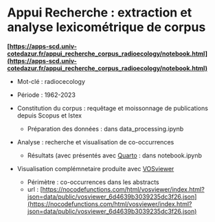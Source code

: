 # Appui Recherche : extraction et analyse lexicométrique de corpus

**[https://apps-scd.univ-cotedazur.fr/appui_recherche_corpus_radioecology/notebook.html](https://apps-scd.univ-cotedazur.fr/appui_recherche_corpus_radioecology/notebook.html)**


- Mot-clé : radiocecology
- Période : 1962-2023
- Constitution du corpus : requêtage et moissonnage de publications depuis Scopus et Istex
  - Préparation des données : dans data_processing.ipynb
- Analyse : recherche et visualisation de co-occurrences
  - Résultats (avec présentés avec [Quarto](https://quarto.org/) : dans notebook.ipynb
  
- Visualisation complémnetaire produite avec [VOSviewer](https://www.vosviewer.com/)
  - Périmètre : co-occurrences dans les abstracts
  - url : [https://nocodefunctions.com/html/vosviewer/index.html?json=data/public/vosviewer_6d4639b3039235dc3f26.json](https://nocodefunctions.com/html/vosviewer/index.html?json=data/public/vosviewer_6d4639b3039235dc3f26.json)
